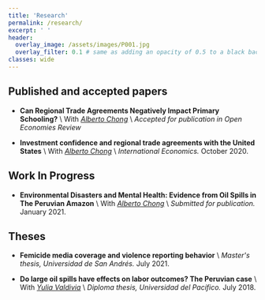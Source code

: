 ```yaml
---
title: 'Research'
permalink: /research/
excerpt: ' '
header:
  overlay_image: /assets/images/P001.jpg
  overlay_filter: 0.1 # same as adding an opacity of 0.5 to a black background
classes: wide
---
```


## Published and accepted papers

* **Can Regional Trade Agreements Negatively Impact Primary Schooling?** \\
  With _[Alberto Chong](https://aysps.gsu.edu/profile/alberto-chong/)_ \\
  _Accepted for publication in Open Economies Review_

* **Investment confidence and regional trade agreements with the United States** \\
  With _[Alberto Chong](https://aysps.gsu.edu/profile/alberto-chong/)_ \\
  _International Economics._
  October 2020. <a href="https://www.sciencedirect.com/science/article/abs/pii/S211070172030086X"><i class="fas fa-fw fa-link zoom" style="font-size:20px;color:#0099cc" aria-hidden="true"></i></a>
  
## Work In Progress

* **Environmental Disasters and Mental Health: Evidence from Oil Spills in The Peruvian Amazon** \\
  With _[Alberto Chong](https://aysps.gsu.edu/profile/alberto-chong/)_ \\
  _Submitted for publication._
  January 2021.
  
## Theses

* **Femicide media coverage and violence reporting behavior** \\
  _Master's thesis, Universidad de San Andrés._
  July 2021. <a href="https://repositorio.udesa.edu.ar/jspui/bitstream/10908/18510/1/%5bP%5d%5bW%5d%20T.M.%20Eco.%20Srebot%20Roeder%2c%20Carla%20Mar%c3%ada.pdf"><i class="fas fa-fw fa-file-pdf zoom" style="font-size:24px;color:#0099cc" aria-hidden="true"></i></a>

* **Do large oil spills have effects on labor outcomes? The Peruvian case** \\
  With _[Yulia Valdivia](https://pe.linkedin.com/in/yulia-valdivia-rivera-30596)_ \\
  _Diploma thesis, Universidad del Pacífico._
  July 2018. <a href="https://repositorio.up.edu.pe/bitstream/handle/11354/3006/DI17.pdf?sequence=1&isAllowed=y"><i class="fas fa-fw fa-file-pdf zoom" style="font-size:24px;color:#0099cc" aria-hidden="true"></i></a>
